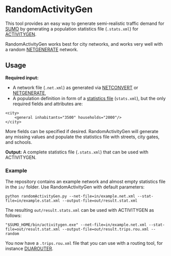 # RandomActivityGen

This tool provides an easy way to generate semi-realistic traffic demand for [SUMO](http://sumo.sourceforge.net/) by generating a population statistics file (`.stats.xml`) for [ACTIVITYGEN](https://sumo.dlr.de/docs/ACTIVITYGEN.html).

RandomActivityGen works best for city networks, and works very well with a random [NETGENERATE](https://sumo.dlr.de/docs/NETGENERATE.html) network.  

## Usage

**Required input:**

* A network file (`.net.xml`) as generated via [NETCONVERT](https://sumo.dlr.de/docs/NETCONVERT.html) or [NETGENERATE](https://sumo.dlr.de/docs/NETGENERATE.html),
* A population definition in form of a [statistics file](https://sumo.dlr.de/docs/Demand/Activity-based_Demand_Generation.html) (`stats.xml`), but the only required fields and attributes are:
```
<city>
    <general inhabitants="3500" households="2000"/>
</city>
```

More fields can be specified if desired. RandomActivityGen will generate any missing values and populate the statistics file with streets, city gates, and schools.

**Output:** A complete statistics file (`.stats.xml`) that can be used with ACTIVITYGEN.

### Example

The repository contains an example network and almost empty statistics file in the `in/` folder. Use RandomActivityGen with default parameters:
```
python randomActivityGen.py --net-file=in/example.net.xml --stat-file=in/example.stat.xml --output-file=out/result.stat.xml
``` 

The resulting `out/result.stats.xml` can be used with ACTIVITYGEN as follows:
```
"$SUMO_HOME/bin/activitygen.exe" --net-file=in/example.net.xml --stat-file=out/result.stat.xml --output-file=out/result.trips.rou.xml --random
```

You now have a `.trips.rou.xml` file that you can use with a routing tool, for instance [DUAROUTER](https://sumo.dlr.de/docs/DUAROUTER.html).